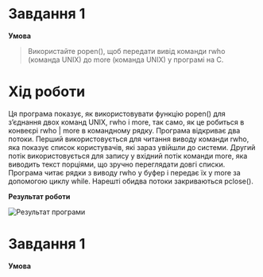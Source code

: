 # Завдання 1
**Умова**
> Використайте popen(), щоб передати вивід команди rwho (команда UNIX) до more (команда UNIX) у програмі на C.
# Хід роботи
Ця програма показує, як використовувати функцію popen() для з’єднання двох команд UNIX, rwho і more, так само, як це робиться в конвеєрі rwho | more в командному рядку.  Програма відкриває два потоки. Перший використовується для читання виводу команди rwho, яка показує список користувачів, які зараз увійшли до системи. Другий потік використовується для запису у вхідний потік команди more, яка виводить текст порціями, що зручно переглядати довгі списки.  Програма читає рядки з виводу rwho у буфер і передає їх у more за допомогою циклу while.  Нарешті обидва потоки закриваються pclose().

**Результат роботи**

![Результат програми](./Результат7_1.png)

# Завдання 1
**Умова**
>
